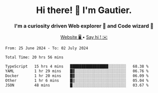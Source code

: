 <h1 align="center">Hi there! 👋 I'm Gautier.</h1>
<h3 align="center">I'm a curiosity driven Web explorer 🚀 and Code wizard 🧙</h3>

<p align="center">
  <a href="https://xisabla.github.io/">Website 🖥️ </a> •
  <a href="mailto:xisabla.dev@gmail.com">Say hi ! ✉️</a>
</p>

<!--START_SECTION:waka-->

```txt
From: 25 June 2024 - To: 02 July 2024

Total Time: 20 hrs 56 mins

TypeScript   15 hrs 4 mins   █████████████████░░░░░░░░   68.38 %
YAML         1 hr 29 mins    █▓░░░░░░░░░░░░░░░░░░░░░░░   06.76 %
Docker       1 hr 20 mins    █▓░░░░░░░░░░░░░░░░░░░░░░░   06.09 %
Other        1 hr 6 mins     █▒░░░░░░░░░░░░░░░░░░░░░░░   05.04 %
JSON         48 mins         █░░░░░░░░░░░░░░░░░░░░░░░░   03.67 %
```

<!--END_SECTION:waka-->
